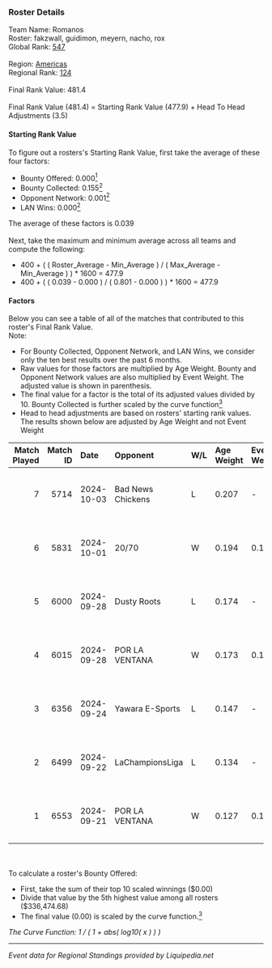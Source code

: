 ### Roster Details<br />
Team Name: Romanos<br />
Roster: fakzwall, guidimon, meyern, nacho, rox<br />
Global Rank: [547](../standings_global.md)<br />
<br />
Region: [Americas]( ../standings_americas.md)<br />
Regional Rank: [124]( ../standings_americas.md)<br />
<br />
Final Rank Value:  481.4<br />
<br />
Final Rank Value (481.4) = Starting Rank Value (477.9) + Head To Head Adjustments (3.5)<br />

#### Starting Rank Value<br />
To figure out a rosters's Starting Rank Value, first take the average of these four factors:<br />
- Bounty Offered: 0.000[<sup>1</sup>](#table2)
- Bounty Collected: 0.155[<sup>2</sup>](#table1)
- Opponent Network: 0.001[<sup>2</sup>](#table1)
- LAN Wins: 0.000[<sup>2</sup>](#table1)

The average of these factors is 0.039<br />
<br />
Next, take the maximum and minimum average across all teams and compute the following:<br />
- 400 + ( ( Roster_Average - Min_Average ) / ( Max_Average - Min_Average ) ) * 1600 = 477.9
- 400 + ( ( 0.039 - 0.000 ) / ( 0.801 - 0.000 ) ) * 1600 = 477.9


#### Factors<br />
Below you can see a table of all of the matches that contributed to this roster's Final Rank Value.<br />
Note:<br />

- For Bounty Collected, Opponent Network, and LAN Wins, we consider only the ten best results over the past 6 months.
- Raw values for those factors are multiplied by Age Weight. Bounty and Opponent Network values are also multiplied by Event Weight. The adjusted value is shown in parenthesis.
- The final value for a factor is the total of its adjusted values divided by 10. Bounty Collected is further scaled by the curve function[<sup>3</sup>](#curveFunction)
- Head to head adjustments are based on rosters' starting rank values. The results shown below are adjusted by Age Weight and not Event Weight
<span id="table1"></span><br />


| Match Played | Match ID | Date       | Opponent          | W/L | Age Weight | Event Weight | Bounty Collected | Opponent Network | LAN Wins  | H2H Adj. | Roster                                 |
| -: | -: | :- | :- | :- | :- | :- | :- | :- | :- | -: | :- |
|            7 |     5714 | 2024-10-03 | Bad News Chickens | L   | 0.207      | -            | -                | -                | -         |    -1.59 | fakzwall, guidimon, meyern, nacho, rox |
|            6 |     5831 | 2024-10-01 | 20/70             | W   | 0.194      | 0.143        | 0.001 (0.000)    | 0.290 (0.008)    | 0 (0.000) |     4.40 | fakzwall, guidimon, meyern, nacho, rox |
|            5 |     6000 | 2024-09-28 | Dusty Roots       | L   | 0.174      | -            | -                | -                | -         |    -0.81 | fakzwall, guidimon, meyern, nacho, rox |
|            4 |     6015 | 2024-09-28 | POR LA VENTANA    | W   | 0.173      | 0.143        | 0.000 (0.000)    | 0.000 (0.000)    | 0 (0.000) |     2.13 | fakzwall, guidimon, meyern, nacho, rox |
|            3 |     6356 | 2024-09-24 | Yawara E-Sports   | L   | 0.147      | -            | -                | -                | -         |    -1.10 | fakzwall, guidimon, meyern, nacho, rox |
|            2 |     6499 | 2024-09-22 | LaChampionsLiga   | L   | 0.134      | -            | -                | -                | -         |    -1.06 | bichop, fakzwall, guidimon, nacho, rox |
|            1 |     6553 | 2024-09-21 | POR LA VENTANA    | W   | 0.127      | 0.143        | 0.000 (0.000)    | 0.000 (0.000)    | 0 (0.000) |     1.57 | bichop, fakzwall, guidimon, nacho, rox |

<br />
<span id="table2"></span><br />
To calculate a roster's Bounty Offered:<br />

- First, take the sum of their top 10 scaled winnings ($0.00)
- Divide that value by the 5th highest value among all rosters ($336,474.68)
- The final value (0.00) is scaled by the curve function.[<sup>3</sup>](#curveFunction)

<span id="curveFunction"></span>_The Curve Function: 1 / ( 1 + abs( log10( x ) ) )_<br />

---
_Event data for Regional Standings provided by Liquipedia.net_<br />
